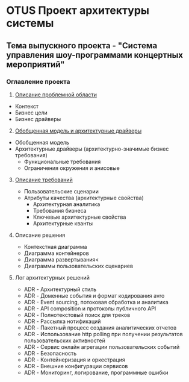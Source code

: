# OTUS Проект архитектуры системы

## Тема выпускного проекта - "Система управления шоу-программами концертных мероприятий"

### Оглавление проекта

1. [Описание проблемной области](https://github.com/rmzvir/arch_kata/blob/feature/otus-project/problem-scope.md)<br/>
- Контекст
- Бизнес цели
- Бизнес драйверы
2. [Обобщенная модель и архитектурные драйверы](https://github.com/rmzvir/arch_kata/blob/feature/otus-project/generalized-model-and-architectural-drivers.md)<br/>
- Обобщенная модель
- Архитектурные драйверы (архитектурно-значимые бизнес требования)
   - Функциональные требования
   - Ограничения окружения и анисовые
3. [Описание требований](https://github.com/rmzvir/arch_kata/blob/feature/otus-project/describe-requirements.md)
   - Пользовательские сценарии
   - Атрибуты качества (архитектурные свойства)
     - Архитектурная аналитика
     - Требования бизнеса
     - Ключевые архитектурные свойства
     - Архитектурные кванты
4. Описание решения
   - Контекстная диаграмма
   - Диаграмма контейнеров
   - Диаграмма развертывания<
   - Диаграммы пользовательских сценариев

5. Лог архитектурных решений
   - ADR - Архитектурный стиль
   - ADR - Доменные события и формат кодирования avro
   - ADR - Event sourcing, потоковая обработка и аналитика
   - ADR - API composition и протоколы публичного API
   - ADR - Полнотекстовый поиск для треков
   - ADR - Рассылка нотификаций
   - ADR - Пакетный процесс создания аналитических отчетов
   - ADR - Использование http polling при получении результатов пользовательских активностей
   - ADR - Сервис онлайн агрегации пользовательских событий
   - ADR - Безопасность
   - ADR - Контейнеризация и оркестрация
   - ADR - Внешние конфигурации сервисов
   - ADR - Мониторинг, логирование, программные ошибки

